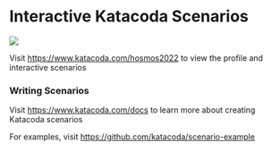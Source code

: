 # Interactive Katacoda Scenarios

[![](http://shields.katacoda.com/katacoda/hosmos2022/count.svg)](https://www.katacoda.com/hosmos2022 "Get your profile on Katacoda.com")

Visit https://www.katacoda.com/hosmos2022 to view the profile and interactive scenarios

### Writing Scenarios
Visit https://www.katacoda.com/docs to learn more about creating Katacoda scenarios

For examples, visit https://github.com/katacoda/scenario-example
